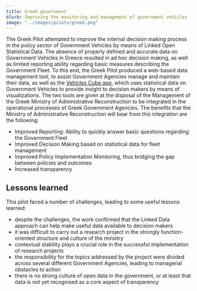 ```yaml
---
title: Greek government
blurb: Improving the monitoring and management of government vehicles
image: "../images/pilots/greek.png"
---
```


The Greek Pilot attempted to improve the internal decision making process in the policy sector of Government Vehicles by means of Linked Open Statistical Data. The absence of properly defined and accurate data on Government Vehicles in Greece resulted in ad hoc decision making, as well as limited reporting ability regarding basic measures describing the Government Fleet. To this end, the Greek Pilot produced a web-based data management tool, to assist Government Agencies manage and maintain their data, as well as the [Vehicles Cube app](http://wapps.islab.uom.gr/CubeVisualizer/vehicles_new/), which uses statistical data on Government Vehicles to provide insight to decision makers by means of visualizations. The two tools are given at the disposal of the Management of the Greek Ministry of Administrative Reconstruction to be integrated in the operational processes of Greek Government Agencies. The benefits that the Ministry of Administrative Reconstruction will bear from this integration are the following:

* Improved Reporting: Ability to quickly answer basic questions regarding the Government Fleet
* Improved Decision Making based on statistical data for fleet management
* Improved Policy Implementation Monitoring, thus bridging the gap between policies and outcomes
* Increased transparency



## Lessons learned
This pilot faced a number of challenges, leading to some useful lessons learned:

* despite the challenges, the work confirmed that the Linked Data approach can help make useful data available to decision makers
* it was difficult to carry out a research project in the strongly function-oriented structure and culture of the ministry
* contextual stability plays a crucial role in the successful implementation of research projects
* the responsibility for the topics addressed by the project were divided across several different Government Agencies, leading to managerial obstacles to action
* there is no strong culture of open data in the government, or at least that data is not yet recognised as a core aspect of transparency
 